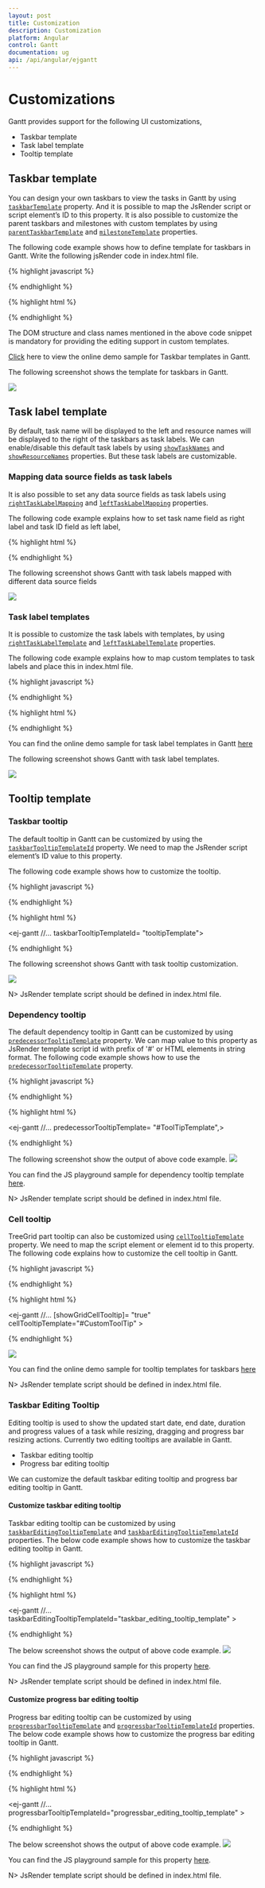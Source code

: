 ```yaml
---
layout: post
title: Customization
description: Customization
platform: Angular
control: Gantt
documentation: ug
api: /api/angular/ejgantt
---
```


# Customizations 

Gantt provides support for the following UI customizations,

* Taskbar template
* Task label template
* Tooltip template

## Taskbar template

You can design your own taskbars to view the tasks in Gantt by using [`taskbarTemplate`](/api/angular/ejgantt#members:taskbartemplate "taskbarTemplate") property. And it is possible to map the JsRender script or script element’s ID to this property. It is also possible to customize the parent taskbars and milestones with custom templates by using [`parentTaskbarTemplate`](/api/angular/ejgantt#members:parenttaskbartemplate "parentTaskbarTemplate") and [`milestoneTemplate`](/api/angular/ejgantt#members:milestonetemplate "milestoneTemplate") properties. 

The following code example shows how to define template for taskbars in Gantt.
Write the following jsRender code in index.html file.

{% highlight javascript %}

<script type="text/x-jsrender" id="taskbarTemplate">
    <div class="e-gantt-template-taskbar bg-color">
        <div>
            //…
        </div>
        <div class="e-gantt-template-progressbar">
        </div>
    </div>
</script>
<script type="text/x-jsrender" id="parentTaskbarTemplate">
    <div class="e-gantt-template-taskbar">
        //…
        <div class="e-gantt-template-progressbar">
        </div>
    </div>
</script>
<script type="text/x-jsrender" id="milestoneTemplate">
    <div class="e-gantt-template-milestone" style="background-color:transparent;">
        <div class="e-gantt-milestone milestone-top"></div>
        <div class="e-gantt-milestone milestone-bottom"></div>
    </div>
</script>

{% endhighlight %}


{% highlight html %}

<ej-gantt
    taskbarTemplate= "#taskbarTemplate"
    parentTaskbarTemplate= "#parentTaskbarTemplate"
    milestoneTemplate= "#milestoneTemplate">
</ej-gantt>

{% endhighlight %}

The DOM structure and class names mentioned in the above code snippet is mandatory for providing the editing support in custom templates.

[Click](http://js.syncfusion.com/demos/web/#!/bootstrap/gantt/customizations/taskbartemplate) here to view the online demo sample for Taskbar templates in Gantt.

The following screenshot shows the template for taskbars in Gantt.

![](Customization_images/Customization_img1.png)

## Task label template

By default, task name will be displayed to the left and resource names will be displayed to the right of the taskbars as task labels. We can enable/disable this default task labels by using [`showTaskNames`](/api/angular/ejgantt#members:showtasknames) and [`showResourceNames`](/api/angular/ejgantt#members:showresourcenames) properties. But these task labels are customizable.

### Mapping data source fields as task labels

It is also possible to set any data source fields as task labels using [`rightTaskLabelMapping`](/api/angular/ejgantt#members:righttasklabelmapping "rightTaskLabelMapping") and [`leftTaskLabelMapping`](/api/angular/ejgantt#members:lefttasklabelmapping "leftTaskLabelMapping") properties.

The following code example explains how to set task name field as right label and task ID field as left label,

{% highlight html %}

<ej-gantt
    rightTaskLabelMapping= "taskName"
    leftTaskLabelMapping= "taskID">
</ej-gantt>

{% endhighlight %}

The following screenshot shows Gantt with task labels mapped with different data source fields

![](Customization_images/Customization_img4.png)

### Task label templates

It is possible to customize the task labels with templates, by using [`rightTaskLabelTemplate`](/api/angular/ejgantt#members:righttasklabeltemplate "rightTaskLabelTemplate") and [`leftTaskLabelTemplate`](/api/angular/ejgantt#members:lefttasklabeltemplate "leftTaskLabelTemplate") properties.

The following code example explains how to map custom templates to task labels and place this in index.html file.

{% highlight javascript %}

<script id="rightlabelTemplate" type="text/x-jsrender">

    {{"{{"}}if #data['resourceNames']{{}}}}

    <div>

        {{"{{"}}for resourceInfo{{}}}}

        <img src="14.2.0.26/themes/web/content/images/gantt/{{"{{"}}:resourceName{{}}}}.png" height="30px" />

        <span style="margin-left:5px;">{{"{{"}}:resourceName{{}}}}</span> {{"{{"}}:~_getSeparator(#get("array").data.length,#index){{}}}} {{"{{"}}/for{{}}}}

    </div>

    {{/if}}

</script>

<script id="leftlabelTemplate" type="text/x-jsrender">

    <div style="padding-top:5px;">

        <span>{{"{{"}}:#data['taskName']{{}}}}  [{{"{{"}}:status{{}}}}%]</span>

    </div>

</script>

{% endhighlight %}

{% highlight html %}

<ej-gantt
    rightTaskLabelTemplate= "#rightlabelTemplate"
    leftTaskLabelTemplate= "#leftlabelTemplate">
</ej-gantt>

{% endhighlight %}

You can find the online demo sample for task label templates in Gantt [here](http://js.syncfusion.com/demos/web/#!/bootstrap/gantt/customizations/tasklabeltemplate)

The following screenshot shows Gantt with task label templates.

![](Customization_images/Customization_img2.png)

## Tooltip template

### Taskbar tooltip

The default tooltip in Gantt can be customized by using the [`taskbarTooltipTemplateId`](/api/angular/ejgantt#members:taskbartooltiptemplateid "taskbarTooltipTemplateId") property. We need to map the JsRender script element’s ID value to this property.

The following code example shows how to customize the tooltip.

{% highlight javascript %}
<script type="text/x-jsrender" id="tooltipTemplate">

    <table>

       {{"{{"}}if #data['resourceNames']{{}}}}

        <tr>

            <td rowspan="3" style="padding:3px"><img src="14.2.0.26/themes/web/content/images/gantt/{{"{{"}}:#data['resourceNames']{{}}}}.png" height="40px" /></td>

            <td style="padding:3px"><b>Task done By:</b></td>

            <td style="padding:3px">{{"{{"}}:#data['resourceNames']{{}}}}</td>

        </tr>

        {{/if{{}}}}

        <tr>

            <td style="padding:3px"><b>Starts On:</b></td>

            <td style="padding:3px">{{"{{"}}:~_ganttDateFormatter("startDate"){{}}}}</td>

        </tr>

        <tr>

            <td style="padding:3px"><b>Ends On:</b></td>

            <td style="padding:3px">{{"{{"}}:~_ganttDateFormatter("endDate"){{}}}}</td>

        </tr>

    </table>

</script>

{% endhighlight %}

{% highlight html %}

<ej-gantt
    //...
    taskbarTooltipTemplateId= "tooltipTemplate">
</ej-gantt>

{% endhighlight %}

The following screenshot shows Gantt with task tooltip customization.

![](Customization_images/Customization_img3.png)

N> JsRender template script should be defined in index.html file.

### Dependency tooltip

The default dependency tooltip in Gantt can be customized by using [`predecessorTooltipTemplate`](/api/angular/ejgantt#members:predecessortooltiptemplate "predecessorTooltipTemplate") property. We can map value to this property as  JsRender template script id with prefix of '#' or HTML elements in string format. The following code example shows how to use the [`predecessorTooltipTemplate`](/api/angular/ejgantt#members:predecessortooltiptemplate "predecessorTooltipTemplate") property.

{% highlight javascript %}

<script type="text/javascript">
 
    $.views.helpers({
        _Type: getType,
        _Lag: getLag
    });

    function getType() {
        return this.data.linkText;
    }

    function getLag() {
        return this.data.offset + " " + this.data.offsetUnit;        
    }
</script>

<script id="ToolTipTemplate" type="text/x-jsrender">

    <table>
            <tr>
                <td><b>Type:</b></td>
                <td><i>{{:~_Type()}}</i></td>
            </tr>
            <tr>
                <td><b>Lag:</b></td>
                <td><i>{{:~_Lag()}}</i></td>
            </tr>
    </table>

</script>

{% endhighlight %}

{% highlight html %}

<ej-gantt
    //...
    predecessorTooltipTemplate= "#ToolTipTemplate",>
</ej-gantt>

{% endhighlight %}

The following screenshot show the output of above code example.
![](Customization_images/Customization_img8.png)

You can find the JS playground sample for dependency tooltip template [here](http://jsplayground.syncfusion.com/Sync_f5fvhwfi).

N> JsRender template script should be defined in index.html file.

### Cell tooltip 

TreeGrid part tooltip can also be customized using [`cellTooltipTemplate`](/api/angular/ejgantt#members:celltooltiptemplate) property. We need to map the script element or element id to this property. The following code explains how to customize the cell tooltip in Gantt.

{% highlight javascript %}

<script type="text/javascript">
    $.views.helpers({
        _TaskID: getTaskID,
        _TaskName: getTaskName
    });

    function getTaskID() {
        return this.data.record["taskId"];
    }
    function getTaskName() {
        return this.data.record["taskName"];
    }
</script>

<script id="CustomToolTip" type="text/x-jsrender">
    <table>
        <tr>
            <td>Id:</td>
            <td>{{"{{"}}:~_TaskID(){{}}}}</td>
        </tr>
        <tr>
            <td>Name:</td>
            <td>{{"{{"}}:~_TaskName(){{}}}}</td>
        </tr>
    </table>
</script>

{% endhighlight %}

{% highlight html %}

<ej-gantt
    //...
    [showGridCellTooltip]= "true"
    cellTooltipTemplate="#CustomToolTip"
    >
</ej-gantt>

{% endhighlight %}

![](Customization_images/Customization_img5.png)

You can find the online demo sample for tooltip templates for taskbars [here](http://js.syncfusion.com/demos/web/#!/bootstrap/gantt/customizations/tooltiptemplate)

N> JsRender template script should be defined in index.html file.

### Taskbar Editing Tooltip

Editing tooltip is used to show the updated start date, end date, duration and progress values of a task while resizing, dragging and progress bar resizing actions. Currently two editing tooltips are available in Gantt.

* Taskbar editing tooltip
* Progress bar editing tooltip

We can customize the default taskbar editing tooltip and progress bar editing tooltip in Gantt.

#### Customize taskbar editing tooltip

Taskbar editing tooltip can be customized by using [`taskbarEditingTooltipTemplate`](/api/angular/ejgantt#members:taskbareditingtooltiptemplate) and [`taskbarEditingTooltipTemplateId`](/api/angular/ejgantt#members:taskbareditingtooltiptemplateid) properties. The below code example shows how to customize the taskbar editing tooltip in Gantt.

{% highlight javascript %}

<script id="taskbar_editing_tooltip_template" type="text/x-jsrender">
    <table>
        <tr>
            <td colspan="2" style="padding:3px;font-weight:bold;font-style:italic">{{:taskName}}</td>
        </tr>
        <tr>
            <td style="padding:3px;font-weight:bold">Start Date</td>
            <td style="padding:3px">{{:~getStartDate(#data)}}</td>
        </tr>
        <tr>
            <td style="padding:3px;font-weight:bold">End Date</td>
            <td style="padding:3px">{{:~getEndDate(#data)}}</td>
        </tr>
        <tr>
            <td style="padding:3px;font-weight:bold">Duration</td>
            <td style="padding:3px">{{:duration}} {{:durationUnit}}</td>
        </tr>
    </table>
</script>
<script>
    $.views.helpers({
            getStartDate: function () {
                return ej.format(this.data.startDate, "MM/dd/yyyy", "en-US");
            },
            getEndDate: function () {
                return ej.format(this.data.endDate, "MM/dd/yyyy", "en-US");
            }
        });
</script>

{% endhighlight %}

{% highlight html %}

<ej-gantt
    //...
    taskbarEditingTooltipTemplateId="taskbar_editing_tooltip_template"
    >
</ej-gantt>

{% endhighlight %}

The below screenshot shows the output of above code example.
![](Customization_images/Customization_img6.png)

You can find the JS playground sample for this property [here](http://jsplayground.syncfusion.com/Sync_khndhguw).

N> JsRender template script should be defined in index.html file.

#### Customize progress bar editing tooltip

Progress bar editing tooltip can be customized by using [`progressbarTooltipTemplate`](/api/angular/ejgantt#members:progressbartooltiptemplate) and [`progressbarTooltipTemplateId`](/api/angular/ejgantt#members:progressbartooltiptemplateid) properties. The below code example shows how to customize the progress bar editing tooltip in Gantt.

{% highlight javascript %}

<script id="progressbar_editing_tooltip_template" type="text/x-jsrender">
    <table>
        <tr>
            <td colspan="2" style="padding:3px;font-weight:bold;font-style:italic">{{:taskName}}</td>
        </tr>
        <tr>
            <td style="padding:3px;font-weight:bold">Task Status</td>
            <td style="padding:3px">{{:status}}%</td>
        </tr>
    </table>
</script>

{% endhighlight %}

{% highlight html %}

<ej-gantt
    //...
    progressbarTooltipTemplateId="progressbar_editing_tooltip_template"
    >
</ej-gantt>

{% endhighlight %}

The below screenshot shows the output of above code example.
![](Customization_images/Customization_img7.png)

You can find the JS playground sample for this property [here](http://jsplayground.syncfusion.com/Sync_aakdzajo).

N> JsRender template script should be defined in index.html file.
